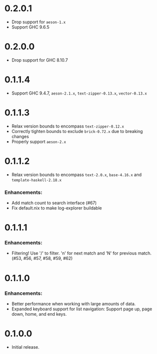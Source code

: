 # 0.2.0.1

- Drop support for `aeson-1.x`
- Support GHC 9.6.5

# 0.2.0.0

- Drop support for GHC 8.10.7

# 0.1.1.4

- Support GHC 9.4.7, `aeson-2.1.x`, `text-zipper-0.13.x`, `vector-0.13.x`

# 0.1.1.3

- Relax version bounds to encompass `text-zipper-0.12.x`
- Correctly tighten bounds to exclude `brick-0.72.x` due to breaking changes
- Properly support `aeson-2.x`

# 0.1.1.2

- Relax version bounds to encompass `text-2.0.x`, `base-4.16.x` and `template-haskell-2.18.x`

### Enhancements:

- Add match count to search interface (#67)
- Fix default.nix to make log-explorer buildable

# 0.1.1.1

### Enhancements:

- Filtering! Use '/' to filter. 'n' for next match and 'N' for previous match. (#53, #56, #57, #58, #59, #62)

# 0.1.1.0

### Enhancements:

- Better performance when working with large amounts of data.
- Expanded keyboard support for list navigation:
  Support page up, page down, home, and end keys.

# 0.1.0.0

- Initial release.
